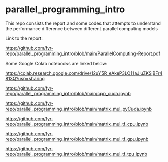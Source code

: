 # parallel_programming_intro
This repo consists the report and some codes that attempts to understand the performance difference between different parallel computing models

Link to the report:

https://github.com/fyr-repo/parallel_programming_intro/blob/main/ParallelComputing-Report.pdf

Some Google Colab notebooks are linked below:

https://colab.research.google.com/drive/12uY5R_eAkeP3LO11aJiuZKSjBFr4813Q?usp=sharing

https://github.com/fyr-repo/parallel_programming_intro/blob/main/cpp_cuda.ipynb

https://github.com/fyr-repo/parallel_programming_intro/blob/main/matrix_mul_pyCuda.ipynb

https://github.com/fyr-repo/parallel_programming_intro/blob/main/matrix_mul_tf_cpu.ipynb

https://github.com/fyr-repo/parallel_programming_intro/blob/main/matrix_mul_tf_gpu.ipynb

https://github.com/fyr-repo/parallel_programming_intro/blob/main/matrix_mul_tf_tpu.ipynb
